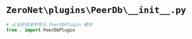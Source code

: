 # `ZeroNet\plugins\PeerDb\__init__.py`

```py
# 从当前目录中导入 PeerDbPlugin 模块
from . import PeerDbPlugin
```
